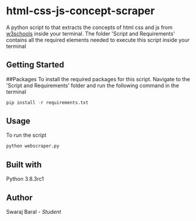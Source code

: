 # html-css-js-concept-scraper
A python script to that extracts the concepts of html css and js from [w3schools](www.w3schools.com) inside your terminal.
The folder 'Script and Requirements' contains all the required elements needed to execute this script inside your terminal

## Getting Started
##Packages
To install the required packages for this script. Navigate to the 'Script and Requirements' folder and run the following command in the terminal
```python
pip install -r requirements.txt
```
## Usage
To run the script
```python
python webscraper.py
```

## Built with
Python 3.8.3rc1

## Author
Swaraj Baral - *Student*

